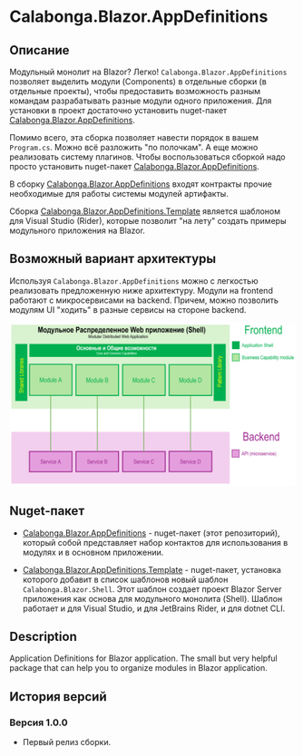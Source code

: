﻿# Calabonga.Blazor.AppDefinitions

## Описание

Модульный монолит на Blazor? Легко! `Calabonga.Blazor.AppDefinitions` позволяет выделить модули (Components) в отдельные сборки (в отдельные проекты), чтобы предоставить возможность разным командам разрабатывать разные модули одного приложения. Для установки в проект достаточно установить nuget-пакет [Calabonga.Blazor.AppDefinitions](https://www.nuget.org/packages/Calabonga.Blazor.AppDefinitions/).

Помимо всего, эта сборка позволяет навести порядок в вашем `Program.cs`. Можно всё разложить "по полочкам". А еще можно реализовать систему плагинов. Чтобы воспользоваться сборкой надо просто установить nuget-пакет [Calabonga.Blazor.AppDefinitions](https://www.nuget.org/packages/Calabonga.Blazor.AppDefinitions/).

В сборку [Calabonga.Blazor.AppDefinitions](https://github.com/Calabonga/Calabonga.Blazor.AppDefinitions) входят контракты прочие необходимые для работы системы модулей артифакты.

Сборка [Calabonga.Blazor.AppDefinitions.Template](https://github.com/Calabonga/Calabonga.Blazor.AppDefinitions.Template) является шаблоном для Visual Studio (Rider), которые позволит "на лету" создать примеры модульного приложения на Blazor.

## Возможный вариант архитектуры

Используя `Calabonga.Blazor.AppDefinitions` можно с легкостью реализовать предложенную ниже архитектуру. Модули на frontend работают с микросервисами на backend. Причем, можно позволить модулям UI "ходить" в разные сервисы на стороне backend.

![Proposed Frontend Architecture](whatnot/schema.png)

## Nuget-пакет

* [Calabonga.Blazor.AppDefinitions](https://www.nuget.org/packages/Calabonga.Blazor.AppDefinitions/) - nuget-пакет (этот репозиторий), который собой представляет набор контактов для использования в модулях и в основном приложении.

* [Calabonga.Blazor.AppDefinitions.Template](https://www.nuget.org/packages/Calabonga.Blazor.AppDefinitions.Template/) - nuget-пакет, установка которого добавит в список шаблонов новый шаблон `Calabonga.Blazor.Shell`. Этот шаблон создает проект Blazor Server приложения как основа для модульного монолита (Shell). Шаблон работает и для Visual Studio, и для JetBrains Rider, и для dotnet CLI.

## Description
 
Application Definitions for Blazor application. The small but very helpful package that can help you to organize modules in Blazor application.

## История версий

### Версия 1.0.0

* Первый релиз сборки.